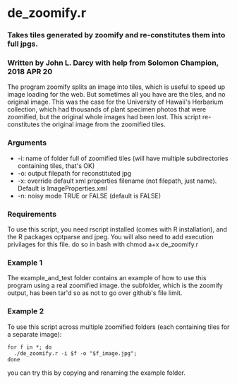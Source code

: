 # de_zoomify.r
### Takes tiles generated by zoomify and re-constitutes them into full jpgs. 
### Written by John L. Darcy with help from Solomon Champion, 2018 APR 20

The program zoomify splits an image into tiles, which is useful to speed up image loading for the web. But sometimes all you have are the tiles, and no original image. This was the case for the University of Hawaii's Herbarium collection, which had thousands of plant specimen photos that were zoomified, but the original whole images had been lost. This script re-constitutes the original image from the zoomified tiles. 

### Arguments
* -i: name of folder full of zoomified tiles (will have multiple subdirectories containing tiles, that's OK)
* -o: output filepath for reconstituted jpg
* -x: override default xml properties filename (not filepath, just name). Default is ImageProperties.xml
* -n: noisy mode TRUE or FALSE (default is FALSE)

### Requirements
To use this script, you need rscript installed (comes with R installation), and the R packages optparse and jpeg. You will also need to add execution privilages for this file. do so in bash with
		chmod a+x de_zoomify.r

### Example 1
The example_and_test folder contains an example of how to use this program using a real zoomified image. the subfolder, which is the zoomify output, has been tar'd so as not to go over github's file limit. 

### Example 2
To use this script across multiple zoomified folders (each containing tiles for a separate image):
```
for f in *; do
  ./de_zoomify.r -i $f -o "$f_image.jpg";
done
```
you can try this by copying and renaming the example folder.
